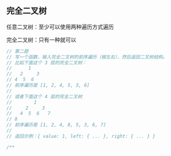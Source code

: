 ## 完全二叉树

任意二叉树：至少可以使用两种遍历方式遍历

完全二叉树：只有一种就可以

```js
// 第二题
// 写一个函数，输入完全二叉树的前序遍历（根左右），然后返回二叉树结构。
// 比如下面这个 3 层的完全二叉树：
//      1
//   2     3
// 4  5  6 
// 前序遍历是 [1, 2, 4, 5, 3, 6]
//
// 或者下面这个 4 层的完全二叉树
//        1
//     2     3
//   4  5  6   7
// 8
// 前序遍历是 [1, 2, 4, 8, 5, 3, 6, 7]
//
// 返回示例：{ value: 1, left: { ... }, right: { ... } }

/**
```

